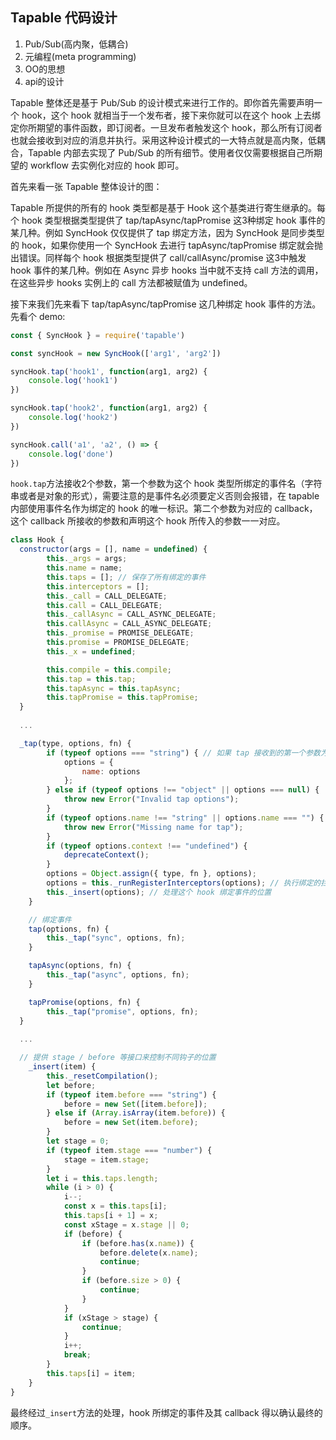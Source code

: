 ## Tapable 代码设计

1. Pub/Sub(高内聚，低耦合)
2. 元编程(meta programming)
3. OO的思想
4. api的设计

Tapable 整体还是基于 Pub/Sub 的设计模式来进行工作的。即你首先需要声明一个 hook，这个 hook 就相当于一个发布者，接下来你就可以在这个 hook 上去绑定你所期望的事件函数，即订阅者。一旦发布者触发这个 hook，那么所有订阅者也就会接收到对应的消息并执行。采用这种设计模式的一大特点就是高内聚，低耦合，Tapable 内部去实现了 Pub/Sub 的所有细节。使用者仅仅需要根据自己所期望的 workflow 去实例化对应的 hook 即可。

首先来看一张 Tapable 整体设计的图：


Tapable 所提供的所有的 hook 类型都是基于 Hook 这个基类进行寄生继承的。每个 hook 类型根据类型提供了 tap/tapAsync/tapPromise 这3种绑定 hook 事件的某几种。例如 SyncHook 仅仅提供了 tap 绑定方法，因为 SyncHook 是同步类型的 hook，如果你使用一个 SyncHook 去进行 tapAsync/tapPromise 绑定就会抛出错误。同样每个 hook 根据类型提供了 call/callAsync/promise 这3中触发 hook 事件的某几种。例如在 Async 异步 hooks 当中就不支持 call 方法的调用，在这些异步 hooks 实例上的 call 方法都被赋值为 undefined。

接下来我们先来看下 tap/tapAsync/tapPromise 这几种绑定 hook 事件的方法。先看个 demo:

```javascript
const { SyncHook } = require('tapable')

const syncHook = new SyncHook(['arg1', 'arg2'])

syncHook.tap('hook1', function(arg1, arg2) {
	console.log('hook1')
})

syncHook.tap('hook2', function(arg1, arg2) {
	console.log('hook2')
})

syncHook.call('a1', 'a2', () => {
	console.log('done')
})

```

`hook.tap`方法接收2个参数，第一个参数为这个 hook 类型所绑定的事件名（字符串或者是对象的形式），需要注意的是事件名必须要定义否则会报错，在 tapable 内部使用事件名作为绑定的 hook 的唯一标识。第二个参数为对应的 callback，这个 callback 所接收的参数和声明这个 hook 所传入的参数一一对应。

```javascript
class Hook {
  constructor(args = [], name = undefined) {
		this._args = args;
		this.name = name;
		this.taps = []; // 保存了所有绑定的事件
		this.interceptors = [];
		this._call = CALL_DELEGATE;
		this.call = CALL_DELEGATE;
		this._callAsync = CALL_ASYNC_DELEGATE;
		this.callAsync = CALL_ASYNC_DELEGATE;
		this._promise = PROMISE_DELEGATE;
		this.promise = PROMISE_DELEGATE;
		this._x = undefined;

		this.compile = this.compile;
		this.tap = this.tap;
		this.tapAsync = this.tapAsync;
		this.tapPromise = this.tapPromise;
  }
  
  ...

  _tap(type, options, fn) {
		if (typeof options === "string") { // 如果 tap 接收到的第一个参数为字符串，那么直接转为 object 形式
			options = {
				name: options
			};
		} else if (typeof options !== "object" || options === null) {
			throw new Error("Invalid tap options");
		}
		if (typeof options.name !== "string" || options.name === "") {
			throw new Error("Missing name for tap");
		}
		if (typeof options.context !== "undefined") {
			deprecateContext();
		}
		options = Object.assign({ type, fn }, options);
		options = this._runRegisterInterceptors(options); // 执行绑定的拦截器
		this._insert(options); // 处理这个 hook 绑定事件的位置
	}

	// 绑定事件
	tap(options, fn) {
		this._tap("sync", options, fn);
	}

	tapAsync(options, fn) {
		this._tap("async", options, fn);
	}

	tapPromise(options, fn) {
		this._tap("promise", options, fn);
  }
  
  ...

  // 提供 stage / before 等接口来控制不同钩子的位置
	_insert(item) {
		this._resetCompilation();
		let before;
		if (typeof item.before === "string") {
			before = new Set([item.before]);
		} else if (Array.isArray(item.before)) {
			before = new Set(item.before);
		}
		let stage = 0;
		if (typeof item.stage === "number") {
			stage = item.stage;
		}
		let i = this.taps.length;
		while (i > 0) {
			i--;
			const x = this.taps[i];
			this.taps[i + 1] = x;
			const xStage = x.stage || 0;
			if (before) {
				if (before.has(x.name)) {
					before.delete(x.name);
					continue;
				}
				if (before.size > 0) {
					continue;
				}
			}
			if (xStage > stage) {
				continue;
			}
			i++;
			break;
		}
		this.taps[i] = item;
	}
}
```

最终经过`_insert`方法的处理，hook 所绑定的事件及其 callback 得以确认最终的顺序。
